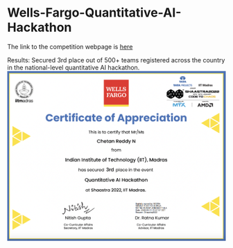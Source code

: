 # Wells-Fargo-Quantitative-AI-Hackathon

The link to the competition webpage is [here](https://unstop.com/hackathons/wells-fargo-quantitative-ai-hackathon-shaastra-2022-indian-institute-of-technology-iit-madras-248431)

Results:
Secured 3rd place out of 500+ teams registered across the country in the national-level quantitative AI hackathon.
![Certificate](https://github.com/chetanreddy1412/Wells-Fargo-Quantitative-AI-Hackathon/blob/main/3rd%20Place%20Certificate.png)
